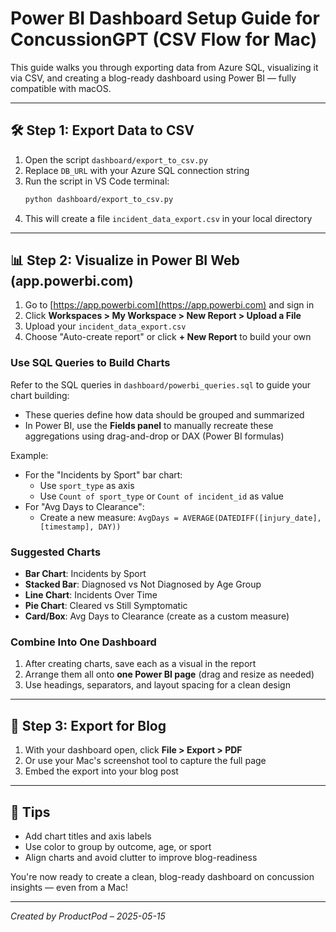 # Power BI Dashboard Setup Guide for ConcussionGPT (CSV Flow for Mac)

This guide walks you through exporting data from Azure SQL, visualizing it via CSV, and creating a blog-ready dashboard using Power BI — fully compatible with macOS.

---

## 🛠 Step 1: Export Data to CSV

1. Open the script `dashboard/export_to_csv.py`
2. Replace `DB_URL` with your Azure SQL connection string
3. Run the script in VS Code terminal:
   ```bash
   python dashboard/export_to_csv.py
   ```
4. This will create a file `incident_data_export.csv` in your local directory

---

## 📊 Step 2: Visualize in Power BI Web (app.powerbi.com)

1. Go to [https://app.powerbi.com](https://app.powerbi.com) and sign in
2. Click **Workspaces > My Workspace > New Report > Upload a File**
3. Upload your `incident_data_export.csv`
4. Choose "Auto-create report" or click **+ New Report** to build your own

### Use SQL Queries to Build Charts
Refer to the SQL queries in `dashboard/powerbi_queries.sql` to guide your chart building:
- These queries define how data should be grouped and summarized
- In Power BI, use the **Fields panel** to manually recreate these aggregations using drag-and-drop or DAX (Power BI formulas)

Example:
- For the "Incidents by Sport" bar chart:
  - Use `sport_type` as axis
  - Use `Count of sport_type` or `Count of incident_id` as value
- For "Avg Days to Clearance":
  - Create a new measure: `AvgDays = AVERAGE(DATEDIFF([injury_date], [timestamp], DAY))`

### Suggested Charts
- **Bar Chart**: Incidents by Sport
- **Stacked Bar**: Diagnosed vs Not Diagnosed by Age Group
- **Line Chart**: Incidents Over Time
- **Pie Chart**: Cleared vs Still Symptomatic
- **Card/Box**: Avg Days to Clearance (create as a custom measure)

### Combine Into One Dashboard
1. After creating charts, save each as a visual in the report
2. Arrange them all onto **one Power BI page** (drag and resize as needed)
3. Use headings, separators, and layout spacing for a clean design

---

## 📸 Step 3: Export for Blog

1. With your dashboard open, click **File > Export > PDF**
2. Or use your Mac's screenshot tool to capture the full page
3. Embed the export into your blog post

---

## 🧠 Tips
- Add chart titles and axis labels
- Use color to group by outcome, age, or sport
- Align charts and avoid clutter to improve blog-readiness

You're now ready to create a clean, blog-ready dashboard on concussion insights — even from a Mac!

---

*Created by ProductPod – 2025-05-15*